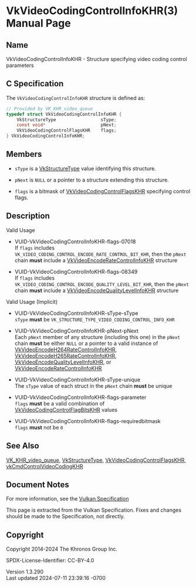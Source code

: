 # VkVideoCodingControlInfoKHR(3) Manual Page

## Name

VkVideoCodingControlInfoKHR - Structure specifying video coding control
parameters



## <a href="#_c_specification" class="anchor"></a>C Specification

The `VkVideoCodingControlInfoKHR` structure is defined as:

``` c
// Provided by VK_KHR_video_queue
typedef struct VkVideoCodingControlInfoKHR {
    VkStructureType                 sType;
    const void*                     pNext;
    VkVideoCodingControlFlagsKHR    flags;
} VkVideoCodingControlInfoKHR;
```

## <a href="#_members" class="anchor"></a>Members

- `sType` is a [VkStructureType](https://registry.khronos.org/vulkan/specs/1.3-extensions/man/html/VkStructureType.html) value identifying
  this structure.

- `pNext` is `NULL` or a pointer to a structure extending this
  structure.

- `flags` is a bitmask of
  [VkVideoCodingControlFlagsKHR](https://registry.khronos.org/vulkan/specs/1.3-extensions/man/html/VkVideoCodingControlFlagsKHR.html)
  specifying control flags.

## <a href="#_description" class="anchor"></a>Description

Valid Usage

- <a href="#VUID-VkVideoCodingControlInfoKHR-flags-07018"
  id="VUID-VkVideoCodingControlInfoKHR-flags-07018"></a>
  VUID-VkVideoCodingControlInfoKHR-flags-07018  
  If `flags` includes
  `VK_VIDEO_CODING_CONTROL_ENCODE_RATE_CONTROL_BIT_KHR`, then the
  `pNext` chain **must** include a
  [VkVideoEncodeRateControlInfoKHR](https://registry.khronos.org/vulkan/specs/1.3-extensions/man/html/VkVideoEncodeRateControlInfoKHR.html)
  structure

- <a href="#VUID-VkVideoCodingControlInfoKHR-flags-08349"
  id="VUID-VkVideoCodingControlInfoKHR-flags-08349"></a>
  VUID-VkVideoCodingControlInfoKHR-flags-08349  
  If `flags` includes
  `VK_VIDEO_CODING_CONTROL_ENCODE_QUALITY_LEVEL_BIT_KHR`, then the
  `pNext` chain **must** include a
  [VkVideoEncodeQualityLevelInfoKHR](https://registry.khronos.org/vulkan/specs/1.3-extensions/man/html/VkVideoEncodeQualityLevelInfoKHR.html)
  structure

Valid Usage (Implicit)

- <a href="#VUID-VkVideoCodingControlInfoKHR-sType-sType"
  id="VUID-VkVideoCodingControlInfoKHR-sType-sType"></a>
  VUID-VkVideoCodingControlInfoKHR-sType-sType  
  `sType` **must** be `VK_STRUCTURE_TYPE_VIDEO_CODING_CONTROL_INFO_KHR`

- <a href="#VUID-VkVideoCodingControlInfoKHR-pNext-pNext"
  id="VUID-VkVideoCodingControlInfoKHR-pNext-pNext"></a>
  VUID-VkVideoCodingControlInfoKHR-pNext-pNext  
  Each `pNext` member of any structure (including this one) in the
  `pNext` chain **must** be either `NULL` or a pointer to a valid
  instance of
  [VkVideoEncodeH264RateControlInfoKHR](https://registry.khronos.org/vulkan/specs/1.3-extensions/man/html/VkVideoEncodeH264RateControlInfoKHR.html),
  [VkVideoEncodeH265RateControlInfoKHR](https://registry.khronos.org/vulkan/specs/1.3-extensions/man/html/VkVideoEncodeH265RateControlInfoKHR.html),
  [VkVideoEncodeQualityLevelInfoKHR](https://registry.khronos.org/vulkan/specs/1.3-extensions/man/html/VkVideoEncodeQualityLevelInfoKHR.html),
  or
  [VkVideoEncodeRateControlInfoKHR](https://registry.khronos.org/vulkan/specs/1.3-extensions/man/html/VkVideoEncodeRateControlInfoKHR.html)

- <a href="#VUID-VkVideoCodingControlInfoKHR-sType-unique"
  id="VUID-VkVideoCodingControlInfoKHR-sType-unique"></a>
  VUID-VkVideoCodingControlInfoKHR-sType-unique  
  The `sType` value of each struct in the `pNext` chain **must** be
  unique

- <a href="#VUID-VkVideoCodingControlInfoKHR-flags-parameter"
  id="VUID-VkVideoCodingControlInfoKHR-flags-parameter"></a>
  VUID-VkVideoCodingControlInfoKHR-flags-parameter  
  `flags` **must** be a valid combination of
  [VkVideoCodingControlFlagBitsKHR](https://registry.khronos.org/vulkan/specs/1.3-extensions/man/html/VkVideoCodingControlFlagBitsKHR.html)
  values

- <a href="#VUID-VkVideoCodingControlInfoKHR-flags-requiredbitmask"
  id="VUID-VkVideoCodingControlInfoKHR-flags-requiredbitmask"></a>
  VUID-VkVideoCodingControlInfoKHR-flags-requiredbitmask  
  `flags` **must** not be `0`

## <a href="#_see_also" class="anchor"></a>See Also

[VK_KHR_video_queue](https://registry.khronos.org/vulkan/specs/1.3-extensions/man/html/VK_KHR_video_queue.html),
[VkStructureType](https://registry.khronos.org/vulkan/specs/1.3-extensions/man/html/VkStructureType.html),
[VkVideoCodingControlFlagsKHR](https://registry.khronos.org/vulkan/specs/1.3-extensions/man/html/VkVideoCodingControlFlagsKHR.html),
[vkCmdControlVideoCodingKHR](https://registry.khronos.org/vulkan/specs/1.3-extensions/man/html/vkCmdControlVideoCodingKHR.html)

## <a href="#_document_notes" class="anchor"></a>Document Notes

For more information, see the <a
href="https://registry.khronos.org/vulkan/specs/1.3-extensions/html/vkspec.html#VkVideoCodingControlInfoKHR"
target="_blank" rel="noopener">Vulkan Specification</a>

This page is extracted from the Vulkan Specification. Fixes and changes
should be made to the Specification, not directly.

## <a href="#_copyright" class="anchor"></a>Copyright

Copyright 2014-2024 The Khronos Group Inc.

SPDX-License-Identifier: CC-BY-4.0

Version 1.3.290  
Last updated 2024-07-11 23:39:16 -0700
